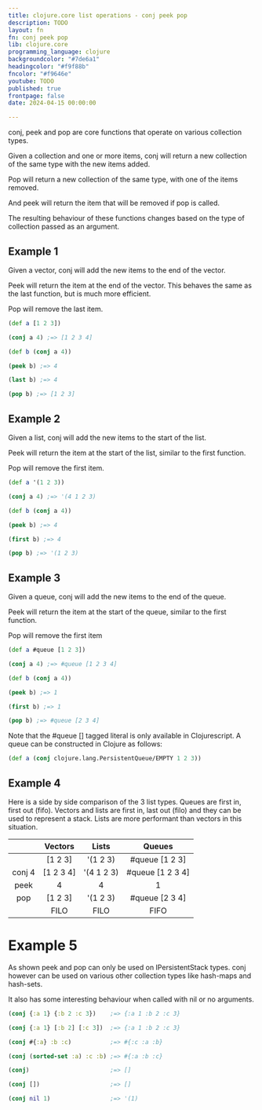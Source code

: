 ```yaml
---
title: clojure.core list operations - conj peek pop
description: TODO
layout: fn
fn: conj peek pop
lib: clojure.core
programming_language: clojure
backgroundcolor: "#7de6a1"
headingcolor: "#f9f88b"
fncolor: "#f9646e"
youtube: TODO
published: true
frontpage: false
date: 2024-04-15 00:00:00

---
```


conj, peek and pop are core functions that operate on various collection types.

Given a collection and one or more items, conj will return a new collection of the same type with the new items added.

Pop will return a new collection of the same type, with one of the items removed.

And peek will return the item that will be removed if pop is called.

The resulting behaviour of these functions changes based on the type of collection passed as an argument.

## Example 1

Given a vector, conj will add the new items to the end of the vector.

Peek will return the item at the end of the vector. This behaves the same as the last function, but is much more efficient.

Pop will remove the last item.

```clojure
(def a [1 2 3])

(conj a 4) ;=> [1 2 3 4]

(def b (conj a 4))

(peek b) ;=> 4

(last b) ;=> 4

(pop b) ;=> [1 2 3]
```

## Example 2

Given a list, conj will add the new items to the start of the list.

Peek will return the item at the start of the list, similar to the first function.

Pop will remove the first item.

```clojure
(def a '(1 2 3))

(conj a 4) ;=> '(4 1 2 3)

(def b (conj a 4))

(peek b) ;=> 4

(first b) ;=> 4

(pop b) ;=> '(1 2 3)
```

## Example 3

Given a queue, conj will add the new items to the end of the queue.

Peek will return the item at the start of the queue, similar to the first function.

Pop will remove the first item

```clojure
(def a #queue [1 2 3])

(conj a 4) ;=> #queue [1 2 3 4]

(def b (conj a 4))

(peek b) ;=> 1

(first b) ;=> 1

(pop b) ;=> #queue [2 3 4]
```

Note that the #queue [] tagged literal is only available in Clojurescript. A queue can be constructed in Clojure as follows:

```clojure
(def a (conj clojure.lang.PersistentQueue/EMPTY 1 2 3))
```

## Example 4

Here is a side by side comparison of the 3 list types. Queues are first in, first out (fifo). Vectors and lists are first in, last out (filo) and they can be used to represent a stack. Lists are more performant than vectors in this situation.

|        | Vectors   | Lists      | Queues           |
|:------:|:---------:|:----------:|:----------------:|
|        | [1 2 3]   | '(1 2 3)   | #queue [1 2 3]   |
| conj 4 | [1 2 3 4] | '(4 1 2 3) | #queue [1 2 3 4] |
| peek   | 4         | 4          | 1                |
| pop    | [1 2 3]   | '(1 2 3)   | #queue [2 3 4]   |
|        | FILO      | FILO       | FIFO             |

# Example 5

As shown peek and pop can only be used on IPersistentStack types. conj however can be used on various other collection types like hash-maps and hash-sets.

It also has some interesting behaviour when called with nil or no arguments.

```clojure
(conj {:a 1} {:b 2 :c 3})    ;=> {:a 1 :b 2 :c 3}

(conj {:a 1} [:b 2] [:c 3])  ;=> {:a 1 :b 2 :c 3}

(conj #{:a} :b :c)           ;=> #{:c :a :b}

(conj (sorted-set :a) :c :b) ;=> #{:a :b :c}

(conj)                       ;=> []

(conj [])                    ;=> []

(conj nil 1)                 ;=> '(1)
```

